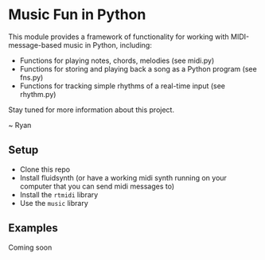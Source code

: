 Music Fun in Python
===================

This module provides a framework of functionality for working
with MIDI-message-based music in Python, including:

* Functions for playing notes, chords, melodies (see midi.py)
* Functions for storing and playing back a song as a Python program (see fns.py)
* Functions for tracking simple rhythms of a real-time input (see rhythm.py)

Stay tuned for more information about this project.

~ Ryan


Setup
-----

* Clone this repo
* Install fluidsynth (or have a working midi synth running on your computer that you can send midi messages to)
* Install the `rtmidi` library
* Use the `music` library

Examples
--------
Coming soon

